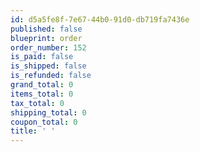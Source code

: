 ```yaml
---
id: d5a5fe8f-7e67-44b0-91d0-db719fa7436e
published: false
blueprint: order
order_number: 152
is_paid: false
is_shipped: false
is_refunded: false
grand_total: 0
items_total: 0
tax_total: 0
shipping_total: 0
coupon_total: 0
title: ' '
---
```

